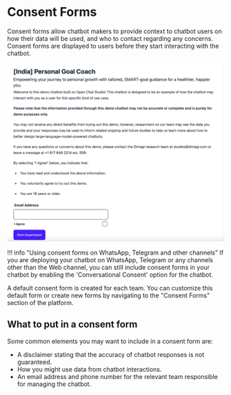 # Consent Forms

Consent forms allow chatbot makers to provide context to chatbot users on how their data will be used, and who to contact regarding any concerns. Consent forms are displayed to users before they start interacting with the chatbot.

![Example of how a consent form is displayed on the web](../assets/images/consent_web.webp)

!!! info "Using consent forms on WhatsApp, Telegram and other channels"
    If you are deploying your chatbot on WhatsApp, Telegram or any channels other than the Web channel, you can still include consent forms in your chatbot by enabling the 'Conversational Consent' option for the chatbot.

A default consent form is created for each team. You can customize this default form or create new forms by navigating to the "Consent Forms" section of the platform.

## What to put in a consent form

Some common elements you may want to include in a consent form are:

* A disclaimer stating that the accuracy of chatbot responses is not guaranteed.
* How you might use data from chatbot interactions.
* An email address and phone number for the relevant team responsible for managing the chatbot.
